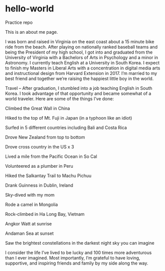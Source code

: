 # hello-world
Practice repo

This is an about me page.

I was born and raised in Virginia on the east coast about a 15 minute bike ride from the beach. After playing on nationally ranked baseball teams and being the President of my high school, I got into and graduated from the University of Virginia with a Bachelors of Arts in Psychology and a minor in Astronomy. I currently teach English at a University in South Korea. I expect to finish my Masters in Liberal Arts with a concentration in digital media arts and instructional design from Harvard Extension in 2017. I’m married to my best friend and together we’re raising the happiest little boy in the world.

Travel – After graduation, I stumbled into a job teaching English in South Korea. I took advantage of that opportunity and became somewhat of a world traveler. Here are some of the things I’ve done:

Climbed the Great Wall in China

Hiked to the top of Mt. Fuji in Japan (in a typhoon like an idiot)

Surfed in 5 different countries including Bali and Costa Rica

Drove New Zealand from top to bottom

Drove cross country in the US x 3

Lived a mile from the Pacific Ocean in So Cal

Volunteered as a plumber in Peru

Hiked the Salkantay Trail to Machu Pichuu

Drank Guinness in Dublin, Ireland

Sky-dived with my mom

Rode a camel in Mongolia

Rock-climbed in Ha Long Bay, Vietnam

Angkor Watt at sunrise

Andaman Sea at sunset

Saw the brightest constellations in the darkest night sky you can imagine

I consider the life I’ve lived to be lucky and 100 times more adventurous than I ever imagined. Most importantly, I’m grateful to have loving, supportive, and inspiring friends and family by my side along the way.
